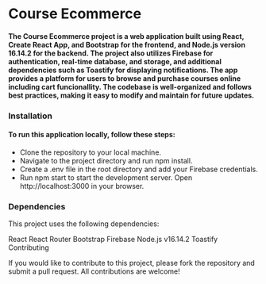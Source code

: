 # Course Ecommerce
#### The Course Ecommerce project is a web application built using React, Create React App, and Bootstrap for the frontend, and Node.js version 16.14.2 for the backend. The project also utilizes Firebase for authentication, real-time database, and storage, and additional dependencies such as Toastify for displaying notifications. The app provides a platform for users to browse and purchase courses online including cart funcionallity. The codebase is well-organized and follows best practices, making it easy to modify and maintain for future updates.

### Installation
#### To run this application locally, follow these steps:

* Clone the repository to your local machine.
* Navigate to the project directory and run npm install.
* Create a .env file in the root directory and add your Firebase credentials.
* Run npm start to start the development server. Open http://localhost:3000 in your browser.


### Dependencies
This project uses the following dependencies:

React
React Router
Bootstrap
Firebase
Node.js v16.14.2
Toastify
Contributing

If you would like to contribute to this project, please fork the repository and submit a pull request. All contributions are welcome!


